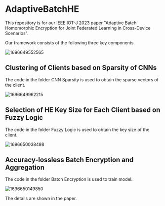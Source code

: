# AdaptiveBatchHE

This repository is for our IEEE IOT-J 2023 paper "Adaptive Batch Homomorphic Encryption for Joint Federated Learning in Cross-Device Scenarios". 

Our framework consists of the following three key components.

![1696649552565](C:\Users\DELL\AppData\Local\Temp\1696649552565.png)

## Clustering of Clients based on Sparsity of CNNs

The code in the folder CNN Sparsity is used to obtain the sparse vectors of the client.

![1696649962215](C:\Users\DELL\AppData\Local\Temp\1696649962215.png)



## Selection of HE Key Size for Each Client based on Fuzzy Logic

The code in the folder Fuzzy Logic is used to obtain the key size of the client.

![1696650038498](C:\Users\DELL\AppData\Local\Temp\1696650038498.png)

## Accuracy-lossless Batch Encryption and Aggregation

The code in the folder Batch Encryption is used to train model.

![1696650149850](C:\Users\DELL\AppData\Local\Temp\1696650149850.png)

The details are shown in the paper.





